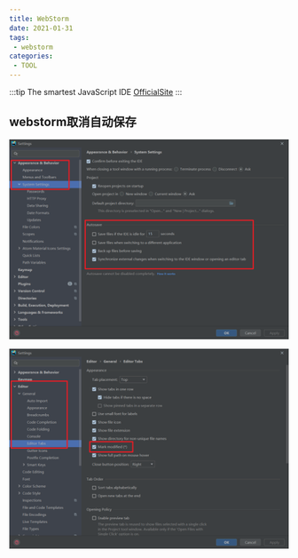 ```yaml
---
title: WebStorm
date: 2021-01-31
tags:
 - webstorm
categories: 
 - TOOL
---
```


:::tip
The smartest JavaScript IDE [OfficialSite](https://www.jetbrains.com/webstorm/)
:::

<!-- more -->

## webstorm取消自动保存

![image-20210131115807187](/img/image-20210131115807187.png)

![image-20210131115832854](/img/image-20210131115832854.png)